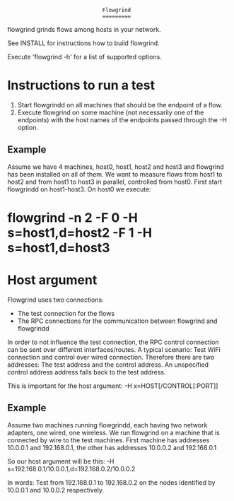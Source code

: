                                   Flowgrind
                                  =========

flowgrind grinds flows among hosts in your network.

See INSTALL for instructions how to build flowgrind.

Execute 'flowgrind -h' for a list of supported options.

Instructions to run a test
==========================

1. Start  flowgrindd  on all machines that should be the endpoint of a flow.
2. Execute  flowgrind  on some machine (not necessarily one of the endpoints)
   with the host names of the endpoints passed through the -H option.

Example
-------

Assume we have 4 machines, host0, host1, host2 and host3 and flowgrind has
been installed on all of them.
We want to measure flows from host1 to host2 and from host1 to host3 in
parallel, controlled from host0.
First start flowgrindd on host1-host3. 
On host0 we execute:

# flowgrind -n 2 -F 0 -H s=host1,d=host2 -F 1 -H s=host1,d=host3

Host argument
=============

Flowgrind uses two connections:
- The test connection for the flows
- The RPC connections for the communication between flowgrind and flowgrindd

In order to not influence the test connection, the RPC control connection
can be sent over different interfaces/routes. A typical scenario: Test WiFi
connection and control over wired connection.
Therefore there are two addresses:
The test address and the control address. An unspecified control address
address falls back to the test address.

This is important for the host argument:
  -H x=HOST[/CONTROL[:PORT]]

Example
-------

Assume two machines running flowgrindd, each having two network adapters, one
wired, one wireless. We run flowgrind on a machine that is connected by wire
to the test machines.
First machine has addresses 10.0.0.1 and 192.168.0.1, the other has addresses
10.0.0.2 and 192.168.0.1

So our host argument will be this:
  -H s=192.168.0.1/10.0.0.1,d=192.168.0.2/10.0.0.2

In words: Test from 192.168.0.1 to 192.168.0.2 on the nodes identified by
10.0.0.1 and 10.0.0.2 respectively.

